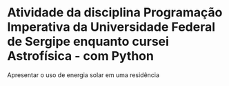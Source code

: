# Atividade da disciplina Programação Imperativa da Universidade Federal de Sergipe enquanto cursei Astrofísica - com Python
Apresentar o uso de energia solar em uma residência
